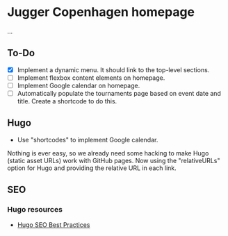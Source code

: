 # Jugger Copenhagen homepage

...

## To-Do

- [X] Implement a dynamic menu. It should link to the top-level sections.
- [ ] Implement flexbox content elements on homepage.
- [ ] Implement Google calendar on homepage.
- [ ] Automatically populate the tournaments page based on event date and title. Create a shortcode to do this.
 
## Hugo

- Use "shortcodes" to implement Google calendar.

Nothing is ever easy, so we already need some hacking to make Hugo (static asset URLs) work with GitHub pages. Now using the "relativeURLs" option for Hugo and providing the relative URL in each link.

## SEO

### Hugo resources

- [Hugo SEO Best Practices](https://cloudcannon.com/tutorials/hugo-seo-best-practices/)
